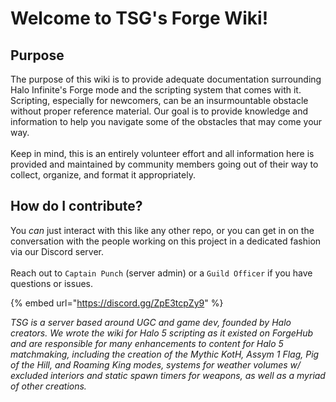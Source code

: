 # Welcome to TSG's Forge Wiki!

## Purpose

The purpose of this wiki is to provide adequate documentation surrounding Halo Infinite's Forge mode and the scripting system that comes with it. Scripting, especially for newcomers, can be an insurmountable obstacle without proper reference material. Our goal is to provide knowledge and information to help you navigate some of the obstacles that may come your way.\
\
Keep in mind, this is an entirely volunteer effort and all information here is provided and maintained by community members going out of their way to collect, organize, and format it appropriately.

## How do I contribute?

You _can_ just interact with this like any other repo, or you can get in on the conversation with the people working on this project in a dedicated fashion via our Discord server. \
\
Reach out to `Captain Punch` (server admin) or a `Guild Officer` if you have questions or issues.

{% embed url="https://discord.gg/ZpE3tcpZy9" %}

_TSG is a server based around UGC and game dev, founded by Halo creators. We wrote the wiki for Halo 5 scripting as it existed on ForgeHub and are responsible for many enhancements to content for Halo 5 matchmaking, including the creation of the Mythic KotH, Assym 1 Flag, Pig of the Hill, and Roaming King modes, systems for weather volumes w/ excluded interiors and static spawn timers for weapons, as well as a myriad of other creations._
